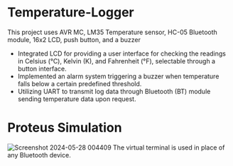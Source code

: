 # Temperature-Logger
This project uses AVR MC, LM35 Temperature sensor, HC-05 Bluetooth module, 16x2 LCD, push button, and a buzzer

-	Integrated LCD for providing a user interface for checking the readings in Celsius (°C), Kelvin (K), and Fahrenheit (°F), selectable through a button interface.
-	Implemented an alarm system triggering a buzzer when temperature falls below a certain predefined threshold.
-	Utilizing UART to transmit log data through Bluetooth (BT) module sending temperature data upon request.

# Proteus Simulation
![Screenshot 2024-05-28 004409](https://github.com/OmarMohsen9/Temperature-Logger/assets/87346785/8635ae34-36d5-49cb-b14d-55439a056282)
The virtual terminal is used in place of any Bluetooth device.
